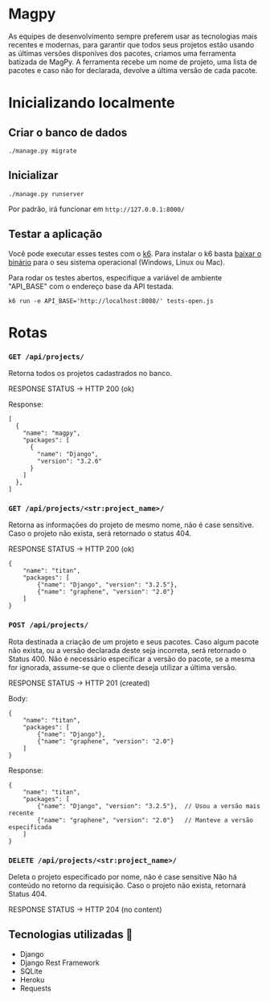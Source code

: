 # Magpy

As equipes de desenvolvimento sempre preferem usar as tecnologias mais recentes e modernas, para garantir que todos seus projetos estão usando as últimas versões disponíves dos pacotes, criamos uma ferramenta batizada de MagPy. A ferramenta recebe um nome de projeto, uma lista de pacotes e caso não for declarada, devolve a última versão de cada pacote.

# Inicializando localmente

## Criar o banco de dados

`./manage.py migrate`

## Inicializar

`./manage.py runserver`

Por padrão, irá funcionar em `http://127.0.0.1:8000/`

## Testar a aplicação

Você pode executar esses testes com o [k6](https://k6.io/). Para instalar o k6 basta [baixar o binário](https://github.com/loadimpact/k6/releases) para o seu sistema operacional (Windows, Linux ou Mac).

Para rodar os testes abertos, especifique a variável de ambiente "API_BASE" com o endereço base da API testada.

`k6 run -e API_BASE='http://localhost:8080/' tests-open.js`

# Rotas

### `GET /api/projects/`

Retorna todos os projetos cadastrados no banco.

RESPONSE STATUS -> HTTP 200 (ok)

Response:

    [
      {
        "name": "magpy",
        "packages": [
          {
            "name": "Django",
            "version": "3.2.6"
          }
        ]
      },
    ]

### `GET /api/projects/<str:project_name>/`

Retorna as informações do projeto de mesmo nome, não é case sensitive.
Caso o projeto não exista, será retornado o status 404.

RESPONSE STATUS -> HTTP 200 (ok)

    {
        "name": "titan",
        "packages": [
            {"name": "Django", "version": "3.2.5"},
            {"name": "graphene", "version": "2.0"}
        ]
    }

### `POST /api/projects/`

Rota destinada a criação de um projeto e seus pacotes.
Caso algum pacote não exista, ou a versão declarada deste seja incorreta, será retornado o Status 400.
Não é necessário especificar a versão do pacote, se a mesma for ignorada, assume-se que o cliente deseja utilizar a última versão.

RESPONSE STATUS -> HTTP 201 (created)

Body:

    {
        "name": "titan",
        "packages": [
            {"name": "Django"},
            {"name": "graphene", "version": "2.0"}
        ]
    }

Response:

    {
        "name": "titan",
        "packages": [
            {"name": "Django", "version": "3.2.5"},  // Usou a versão mais recente
            {"name": "graphene", "version": "2.0"}   // Manteve a versão especificada
        ]
    }

### `DELETE /api/projects/<str:project_name>/`

Deleta o projeto especificado por nome, não é case sensitive
Não há conteúdo no retorno da requisição.
Caso o projeto não exista, retornará Status 404.

RESPONSE STATUS -> HTTP 204 (no content)

## Tecnologias utilizadas 📱

- Django
- Django Rest Framework
- SQLite
- Heroku
- Requests

